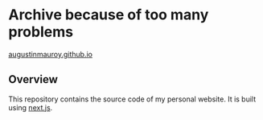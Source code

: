 # Archive because of too many problems
[augustinmauroy.github.io](https://augustinmauroy.github.io)

## Overview

This repository contains the source code of my personal website. It is built using [next.js](https://nextjs.org/).
